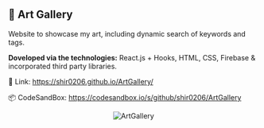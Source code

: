 ## :art: Art Gallery 

Website to showcase my art, including dynamic search of keywords and tags.


<b>Doveloped via the technologies:</b> React.js + Hooks, HTML, CSS, Firebase & incorporated third party libraries.



:link: Link: https://shir0206.github.io/ArtGallery/

:package: CodeSandBox: https://codesandbox.io/s/github/shir0206/ArtGallery



<p align="center">
<img  src="https://user-images.githubusercontent.com/40990488/84259006-82347300-ab20-11ea-8e73-bc32d28ae596.gif" alt="ArtGallery"/>
</p>

